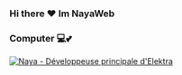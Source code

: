 ### Hi there ❤️ Im NayaWeb
### Computer 💻💕
<a href="https://discord.c99.nl/widget/theme-1/1142148870177038487.png">
   <img src="https://discord.c99.nl/widget/theme-1/1142148870177038487.png" alt="Naya - Développeuse principale d'Elektra">
</a>
<!--
**belugafr/belugafr** is a ✨ _special_ ✨ repository because its `README.md` (this file) appears on your GitHub profile.

Here are some ideas to get you started:

- 🔭 I’m currently working on ...
- 🌱 I’m currently learning ...
- 👯 I’m looking to collaborate on ...
- 🤔 I’m looking for help with ...
- 💬 Ask me about ...
- 📫 How to reach me: ...
- 😄 Pronouns: ...
- ⚡ Fun fact: ...
-->
